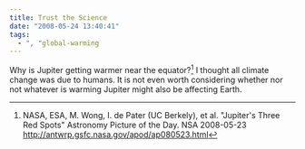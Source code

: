 ```yaml
---
title: Trust the Science
date: "2008-05-24 13:40:41"
tags:
  - ", "global-warming
---
```

Why is Jupiter getting warmer near the equator?[^200805241] I thought all climate change was due to humans.  It is not even worth considering whether nor not whatever is warming Jupiter might also be affecting Earth. 


[^200805241]:  NASA, ESA, M. Wong, I. de Pater (UC Berkely), et al.  "Jupiter's Three Red Spots"  Astronomy Picture of the Day.  NSA  2008-05-23 <http://antwrp.gsfc.nasa.gov/apod/ap080523.html>


